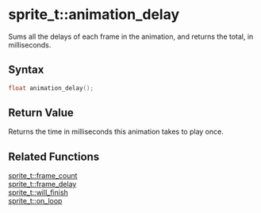# sprite_t::animation_delay

Sums all the delays of each frame in the animation, and returns the total, in milliseconds.

## Syntax

```cpp
float animation_delay();
```

## Return Value

Returns the time in milliseconds this animation takes to play once.

## Related Functions

[sprite_t::frame_count](https://github.com/RandyGaul/cute_framework/blob/master/docs/graphics/sprite/frame_count.md)  
[sprite_t::frame_delay](https://github.com/RandyGaul/cute_framework/blob/master/docs/graphics/sprite/frame_delay.md)  
[sprite_t::will_finish](https://github.com/RandyGaul/cute_framework/blob/master/docs/graphics/sprite/will_finish.md)  
[sprite_t::on_loop](https://github.com/RandyGaul/cute_framework/blob/master/docs/graphics/sprite/on_loop.md)  
